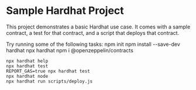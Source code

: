# Sample Hardhat Project

This project demonstrates a basic Hardhat use case. It comes with a sample contract, a test for that contract, and a script that deploys that contract.

Try running some of the following tasks:
npm init
npm install --save-dev hardhat
npx hardhat
npm i @openzeppelin/contracts
```shell
npx hardhat help
npx hardhat test
REPORT_GAS=true npx hardhat test
npx hardhat node
npx hardhat run scripts/deploy.js
```
